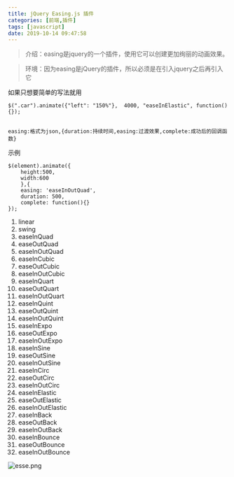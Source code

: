 ```yaml
---
title: jQuery Easing.js 插件
categories: [前端,插件]
tags: [javascript] 
date: 2019-10-14 09:47:58
---
```


>介绍：easing是jquery的一个插件，使用它可以创建更加绚丽的动画效果。

>环境：因为easing是jQuery的插件，所以必须是在引入jquery之后再引入它

如果只想要简单的写法就用 

    $(".car").animate({"left": "150%"},  4000, "easeInElastic", function() {});


    easing:格式为json,{duration:持续时间,easing:过渡效果,complete:成功后的回调函数}

示例

    $(element).animate({ 
        height:500, 
        width:600 
        },{ 
        easing: 'easeInOutQuad', 
        duration: 500, 
        complete: function(){} 
    }); 




1. linear
2. swing
3. easeInQuad
4. easeOutQuad
5. easeInOutQuad
6. easeInCubic
7. easeOutCubic
8. easeInOutCubic
9. easeInQuart
10. easeOutQuart
11. easeInOutQuart
12. easeInQuint
13. easeOutQuint
14. easeInOutQuint
15. easeInExpo
16. easeOutExpo
17. easeInOutExpo
18. easeInSine
19. easeOutSine
20. easeInOutSine
21. easeInCirc
22. easeOutCirc
23. easeInOutCirc
24. easeInElastic
25. easeOutElastic
26. easeInOutElastic
27. easeInBack
28. easeOutBack
29. easeInOutBack
30. easeInBounce
31. easeOutBounce
32. easeInOutBounce

![esse.png](https://i.loli.net/2019/10/29/OofAwYiau3vLRgk.png)
